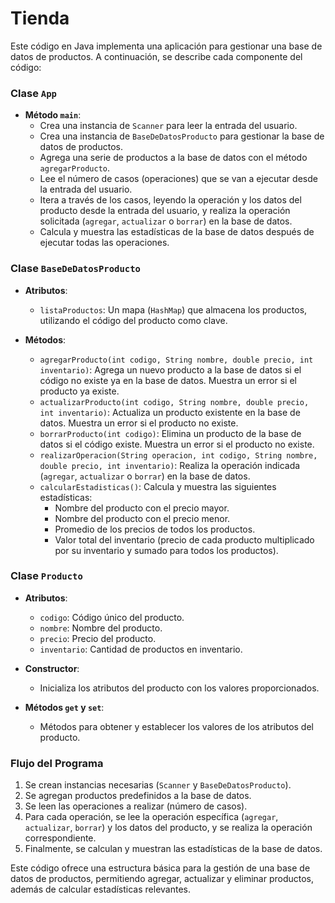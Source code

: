 # Tienda
Este código en Java implementa una aplicación para gestionar una base de datos de productos. A continuación, se describe cada componente del código:

### Clase `App`
- **Método `main`**:
  - Crea una instancia de `Scanner` para leer la entrada del usuario.
  - Crea una instancia de `BaseDeDatosProducto` para gestionar la base de datos de productos.
  - Agrega una serie de productos a la base de datos con el método `agregarProducto`.
  - Lee el número de casos (operaciones) que se van a ejecutar desde la entrada del usuario.
  - Itera a través de los casos, leyendo la operación y los datos del producto desde la entrada del usuario, y realiza la operación solicitada (`agregar`, `actualizar` o `borrar`) en la base de datos.
  - Calcula y muestra las estadísticas de la base de datos después de ejecutar todas las operaciones.

### Clase `BaseDeDatosProducto`
- **Atributos**:
  - `listaProductos`: Un mapa (`HashMap`) que almacena los productos, utilizando el código del producto como clave.

- **Métodos**:
  - `agregarProducto(int codigo, String nombre, double precio, int inventario)`: Agrega un nuevo producto a la base de datos si el código no existe ya en la base de datos. Muestra un error si el producto ya existe.
  - `actualizarProducto(int codigo, String nombre, double precio, int inventario)`: Actualiza un producto existente en la base de datos. Muestra un error si el producto no existe.
  - `borrarProducto(int codigo)`: Elimina un producto de la base de datos si el código existe. Muestra un error si el producto no existe.
  - `realizarOperacion(String operacion, int codigo, String nombre, double precio, int inventario)`: Realiza la operación indicada (`agregar`, `actualizar` o `borrar`) en la base de datos.
  - `calcularEstadisticas()`: Calcula y muestra las siguientes estadísticas:
    - Nombre del producto con el precio mayor.
    - Nombre del producto con el precio menor.
    - Promedio de los precios de todos los productos.
    - Valor total del inventario (precio de cada producto multiplicado por su inventario y sumado para todos los productos).

### Clase `Producto`
- **Atributos**:
  - `codigo`: Código único del producto.
  - `nombre`: Nombre del producto.
  - `precio`: Precio del producto.
  - `inventario`: Cantidad de productos en inventario.

- **Constructor**:
  - Inicializa los atributos del producto con los valores proporcionados.

- **Métodos `get` y `set`**:
  - Métodos para obtener y establecer los valores de los atributos del producto.

### Flujo del Programa
1. Se crean instancias necesarias (`Scanner` y `BaseDeDatosProducto`).
2. Se agregan productos predefinidos a la base de datos.
3. Se leen las operaciones a realizar (número de casos).
4. Para cada operación, se lee la operación específica (`agregar`, `actualizar`, `borrar`) y los datos del producto, y se realiza la operación correspondiente.
5. Finalmente, se calculan y muestran las estadísticas de la base de datos.

Este código ofrece una estructura básica para la gestión de una base de datos de productos, permitiendo agregar, actualizar y eliminar productos, además de calcular estadísticas relevantes.
